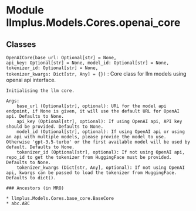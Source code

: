 Module llmplus.Models.Cores.openai_core
=======================================

Classes
-------

`OpenAICore(base_url: Optional[str] = None, api_key: Optional[str] = None, model_id: Optional[str] = None, tokenizer_id: Optional[str] = None, tokenizer_kwargs: Dict[str, Any] = {})`
:   Core class for llm models using openai api interface.
        
    
    Initialising the llm core.
    
    Args:
        base_url (Optional[str], optional): URL for the model api endpoint, if None is given, it will use the default URL for OpenAI api. Defaults to None.
        api_key (Optional[str], optional): If using OpenAI api, API key should be provided. Defaults to None.
        model_id (Optional[str], optional): If using OpenAI api or using an api with multiple models, please provide the model to use. Otherwise 'gpt-3.5-turbo' or the first available model will be used by default. Defaults to None.
        tokenizer_id (Optional[str], optional): If not using OpenAI api, repo_id to get the tokenizer from HuggingFace must be provided. Defaults to None.
        tokenizer_kwargs (Dict[str, Any], optional): If not using OpenAI api, kwargs can be passed to load the tokenizer from HuggingFace. Defaults to dict().

    ### Ancestors (in MRO)

    * llmplus.Models.Cores.base_core.BaseCore
    * abc.ABC